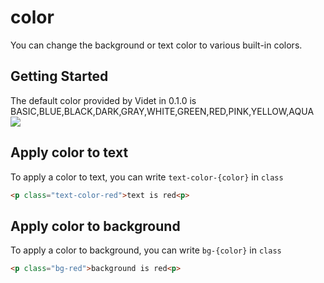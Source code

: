 # color
You can change the background or text color to various built-in colors.

## Getting Started
The default color provided by Videt in 0.1.0 is BASIC,BLUE,BLACK,DARK,GRAY,WHITE,GREEN,RED,PINK,YELLOW,AQUA
<img src="https://github.com/webvidet/Videt/blob/main/docs/color/color.JPG?raw=true">

## Apply color to text
To apply a color to text, you can write `text-color-{color}` in `class`
```HTML
<p class="text-color-red">text is red<p>
```

## Apply color to background
To apply a color to background, you can write `bg-{color}` in `class`
```HTML
<p class="bg-red">background is red<p>
```
